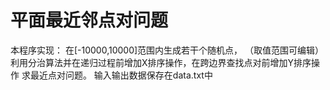 # 平面最近邻点对问题

本程序实现：
在[-10000,10000]范围内生成若干个随机点，
（取值范围可编辑）
利用分治算法并在递归过程前增加X排序操作，在跨边界查找点对前增加Y排序操作
求最近点对问题。
输入输出数据保存在data.txt中
